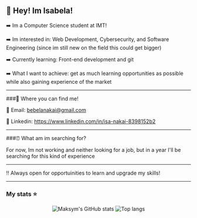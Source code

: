 ## 👋 Hey! Im Isabela!

➡️ Im a Computer Science student at IMT!

➡️ Im interested in: Web Development, Cybersecurity, and Software Engineering (since im still new on the field this could get bigger)

➡️ Currently learning: Front-end development and git

➡️ What I want to achieve: get as much learning opportunities as possible while also gaining experience of the market

---

###👥 Where you can find me!

📧 Email: bebelanakai@gmail.com

🔗 Linkedin: https://www.linkedin.com/in/isa-nakai-8398152b2

---

###⏰ What am im searching for?

For now, Im not working and neither looking for a job, but in a year I'll be searching for this kind of experience

---

‼️ Always open for opportuinities to learn and upgrade my skills!

---
### My stats ⭐

<div align="center">
<img alt="Maksym's GitHub stats" src="https://github-readme-stats.vercel.app/api?username=N4k4i&show_icons=true&theme=transparent"/>
<img alt="Top langs" src="https://github-readme-stats.vercel.app/api/top-langs/?username=n4kai&layout=compact&&langs_count=8"/>
</div>
